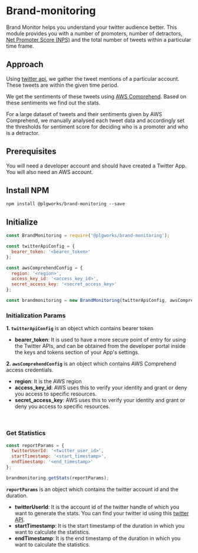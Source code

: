 # Brand-monitoring

Brand Monitor helps you understand your twitter audience better. This module provides you with a number of promoters, number of detractors, [Net Promoter Score (NPS)](https://en.wikipedia.org/wiki/Net_promoter_score) and the total number of tweets within a particular time frame.

## Approach

Using [twitter api](https://developer.twitter.com/en/docs/twitter-api/tweets/timelines/api-reference/get-users-id-mentions), we gather the tweet mentions of a particular account. These tweets are within the given time period.

We get the sentiments of these tweets using [AWS Comprehend](https://docs.aws.amazon.com/comprehend/latest/dg/API_BatchDetectSentiment.html). Based on these sentiments we find out the stats.

For a large dataset of tweets and their sentiments given by AWS Comprehend, we manually analysed each tweet data and accordingly set the thresholds for sentiment score for deciding who is a promoter and who is a detractor.

## Prerequisites
You will need a developer account and should have created a Twitter App.
You will also need an AWS account.

## Install NPM

```shell script
npm install @plgworks/brand-monitoring --save
```

## Initialize
```js
const BrandMonitoring = require('@plgworks/brand-monitoring');

const twitterApiConfig = {
  bearer_token: '<bearer_token>'
};

const awsComprehendConfig = {
  region: '<region>',
  access_key_id: '<access_key_id>',
  secret_access_key: '<secret_access_key>'
};

const brandmonitoring = new BrandMonitoring(twitterApiConfig, awsComprehendConfig);
```

### Initialization Params
**1. `twitterApiConfig`** is an object which contains bearer token

- **bearer_token**: It is used to have a more secure point of entry for using the Twitter APIs, and can be obtained from the developer portal inside the keys and tokens section of your App's settings.

**2. `awsComprehendConfig`** is an object which contains AWS Comprehend access credentials.

- **region**: It is the AWS region
- **access_key_id**: AWS uses this to verify your identity and grant or deny you access to specific resources.
- **secret_access_key**: AWS uses this to verify your identity and grant or deny you access to specific resources.
<br>

### Get Statistics

```js
const reportParams = {
  twitterUserId: '<twitter_user_id>',
  startTimestamp: '<start_timestamp>',
  endTimestamp: '<end_timestamp>'
};

brandmonitoring.getStats(reportParams);
```

**`reportParams`** is an object which contains the twitter account id and the duration.
- **twitterUserId**: It is the account id of the twitter handle of which you want to generate the stats. You can find your twitter id using this [twitter API](https://developer.twitter.com/en/docs/labs/tweets-and-users/api-reference/get-users-by-username). 
- **startTimestamp**: It is the start timestamp of the duration in which you want to calculate the statistics.
- **endTimestamp**: It is the end timestamp of the duration in which you want to calculate the statistics.
<br>

